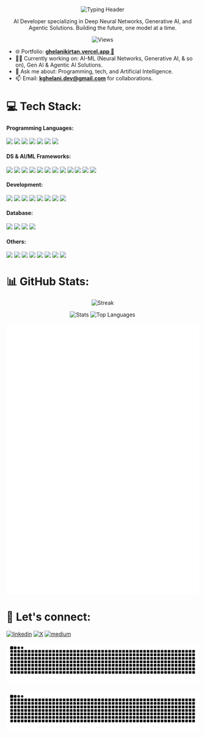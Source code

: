 <p align="center">
  <img src="https://readme-typing-svg.demolab.com?font=monospace&weight=500&size=40&duration=2500&pause=500&center=true&vCenter=true&width=600&height=100&lines=Hi%2C+I+am+Kirtan+Ghelani!;AI-ML+%26+Gen+AI+Developer..." alt="Typing Header">
</p>

<p align="center">
  AI Developer specializing in Deep Neural Networks, Generative AI, and Agentic Solutions. Building the future, one model at a time.
</p>
<p align="center">
  <img src="https://komarev.com/ghpvc/?username=ghelanikirtan&color=green" alt="Views">
</p>

- 🌐 Portfolio: **[ghelanikirtan.vercel.app 🔗](https://ghelanikirtan.vercel.app/)**
- 🧑‍💻 Currently working on: AI-ML (Neural Networks, Generative AI, & so on), Gen AI & Agentic AI Solutions.
- 💬 Ask me about: Programming, tech, and Artificial Intelligence.
- 📫 Email: **[kghelani.dev@gmail.com](mailto:kghelani.dev@gmail.com)** for collaborations.

# 💻 Tech Stack:

<h4> Programming Languages: </h4>
<p align='left'>
  <img src="https://img.shields.io/badge/c-%2300599C.svg?style=for-the-badge&logo=c&logoColor=white">
  <img src="https://img.shields.io/badge/c++-%2300599C.svg?style=for-the-badge&logo=c%2B%2B&logoColor=white">
  <img src="https://img.shields.io/badge/css3-%231572B6.svg?style=for-the-badge&logo=css3&logoColor=white">
  <img src="https://img.shields.io/badge/javascript-%23323330.svg?style=for-the-badge&logo=javascript&logoColor=%23F7DF1E">
  <img src="https://img.shields.io/badge/typescript-%23007ACC.svg?style=for-the-badge&logo=typescript&logoColor=white">
  <img src="https://img.shields.io/badge/python-3670A0?style=for-the-badge&logo=python&logoColor=ffdd54">
  <img src="https://img.shields.io/badge/html5-%23E34F26.svg?style=for-the-badge&logo=html5&logoColor=white">
</p>

<h4>DS & AI/ML Frameworks:</h4>
<p align="left">
  <img src="https://img.shields.io/badge/PyTorch-%23EE4C2C.svg?style=for-the-badge&logo=PyTorch&logoColor=white">
  <img src="https://img.shields.io/badge/TensorFlow-%23FF6F00.svg?style=for-the-badge&logo=TensorFlow&logoColor=white">
  <img src="https://img.shields.io/badge/scikit--learn-%23F7931E.svg?style=for-the-badge&logo=scikit-learn&logoColor=white">
  <img src="https://img.shields.io/badge/pandas-%23150458.svg?style=for-the-badge&logo=pandas&logoColor=white">
  <img src="https://img.shields.io/badge/SciPy-%230C55A5.svg?style=for-the-badge&logo=scipy&logoColor=%white">
  <img src="https://img.shields.io/badge/numpy-%23013243.svg?style=for-the-badge&logo=numpy&logoColor=white">
  <img src="https://img.shields.io/badge/Keras-%23D00000.svg?style=for-the-badge&logo=Keras&logoColor=white">
  <img src="https://img.shields.io/badge/mlflow-%23d9ead3.svg?style=for-the-badge&logo=numpy&logoColor=blue">
  <img src="https://img.shields.io/badge/Matplotlib-%23ffffff.svg?style=for-the-badge&logo=Matplotlib&logoColor=black">
  <img src="https://img.shields.io/badge/Plotly-%233F4F75.svg?style=for-the-badge&logo=plotly&logoColor=white">
  <img src="https://img.shields.io/badge/cuda-000000.svg?style=for-the-badge&logo=nVIDIA&logoColor=green">
  <img src="https://img.shields.io/badge/opencv-%23white.svg?style=for-the-badge&logo=opencv&logoColor=white">
</p>

<h4>Development:</h4>
<p align="left">
  <img src="https://img.shields.io/badge/FastAPI-005571?style=for-the-badge&logo=fastapi">
  <img src="https://img.shields.io/badge/Streamlit-%23FE4B4B.svg?style=for-the-badge&logo=streamlit&logoColor=white">
  <img src="https://img.shields.io/badge/django-%23092E20.svg?style=for-the-badge&logo=django&logoColor=white">
  <img src="https://img.shields.io/badge/flask-%23000.svg?style=for-the-badge&logo=flask&logoColor=white">
  <img src="https://img.shields.io/badge/react-%2320232a.svg?style=for-the-badge&logo=react&logoColor=%2361DAFB">
  <img src="https://img.shields.io/badge/Next-black?style=for-the-badge&logo=next.js&logoColor=white">
  <img src="https://img.shields.io/badge/vite-%23646CFF.svg?style=for-the-badge&logo=vite&logoColor=white">
  <img src="https://img.shields.io/badge/tailwindcss-%2338B2AC.svg?style=for-the-badge&logo=tailwind-css&logoColor=white">
</p>

<h4>Database:</h4>
<p align='left'>
  <img src="https://img.shields.io/badge/postgres-%23316192.svg?style=for-the-badge&logo=postgresql&logoColor=white">
  <img src="https://img.shields.io/badge/sqlite-%2307405e.svg?style=for-the-badge&logo=sqlite&logoColor=white">
  <img src="https://img.shields.io/badge/mysql-4479A1.svg?style=for-the-badge&logo=mysql&logoColor=white">
  <img src="https://img.shields.io/badge/MongoDB-%234ea94b.svg?style=for-the-badge&logo=mongodb&logoColor=white">
</p>

<h4>Others:</h4>
<p align='left'>
  <img src="https://img.shields.io/badge/git-%23F05033.svg?style=for-the-badge&logo=git&logoColor=white">
  <img src="https://img.shields.io/badge/AWS-%23FF9900.svg?style=for-the-badge&logo=amazon-aws&logoColor=white">
  <img src="https://img.shields.io/badge/docker-%230db7ed.svg?style=for-the-badge&logo=docker&logoColor=white">
  <img src="https://img.shields.io/badge/vercel-%23000000.svg?style=for-the-badge&logo=vercel&logoColor=white">
  <img src="https://img.shields.io/badge/Apache%20Kafka-000?style=for-the-badge&logo=apachekafka">
  <img src="https://img.shields.io/badge/github-%23121011.svg?style=for-the-badge&logo=github&logoColor=white">
  <img src="https://img.shields.io/badge/markdown-%23000000.svg?style=for-the-badge&logo=markdown&logoColor=white">
  <img src="https://img.shields.io/badge/NPM-%23CB3837.svg?style=for-the-badge&logo=npm&logoColor=white">
</p>

# 📊 GitHub Stats:

<p align="center">
  <img src="https://github-readme-streak-stats.herokuapp.com?user=ghelanikirtan&theme=transparent&hide_border=true" alt="Streak" width="400">
</p>

<p align="center">
  <img src="https://github-readme-stats.vercel.app/api?username=ghelanikirtan&show_icons=true&theme=transparent&hide_border=true" alt="Stats" width="400">
  <img src="https://github-readme-stats.vercel.app/api/top-langs/?username=ghelanikirtan&layout=compact&theme=transparent&hide_border=true" alt="Top Languages" width="300">
</p>

<p align="center">
  <img src=".github/metrics.svg" alt="Metrics" width="600">
</p>

# 🤝 Let's connect:

<p>
  <a target="_blank" href="https://www.linkedin.com/in/kirtan-ghelani/" style="display: inline-block;"><img src="https://img.shields.io/badge/linkedin-logo?style=for-the-badge&logo=linkedin&logoColor=white&color=%230a77b6" alt="linkedin" /></a>
  <a target="_blank" href="https://x.com/kirtan_ghelani" style="display: inline-block;"><img src="https://img.shields.io/badge/twitter-x?style=for-the-badge&logo=x&logoColor=white&color=%230f1419" alt="X" /></a>
  <a target="_blank" href="https://ghelanik.medium.com/" style="display: inline-block;"><img src="https://img.shields.io/badge/medium-logo?style=for-the-badge&logo=medium&logoColor=white&color=black" alt="medium" /></a>
</p>

![GitHub Contribution Snake Animation](https://raw.githubusercontent.com/ghelanikirtan/ghelanikirtan/output/github-contribution-grid-snake.svg#gh-light-mode-only)

![GitHub Contribution Snake Animation Dark](https://raw.githubusercontent.com/ghelanikirtan/ghelanikirtan/output/github-contribution-grid-snake-dark.svg#gh-dark-mode-only)
